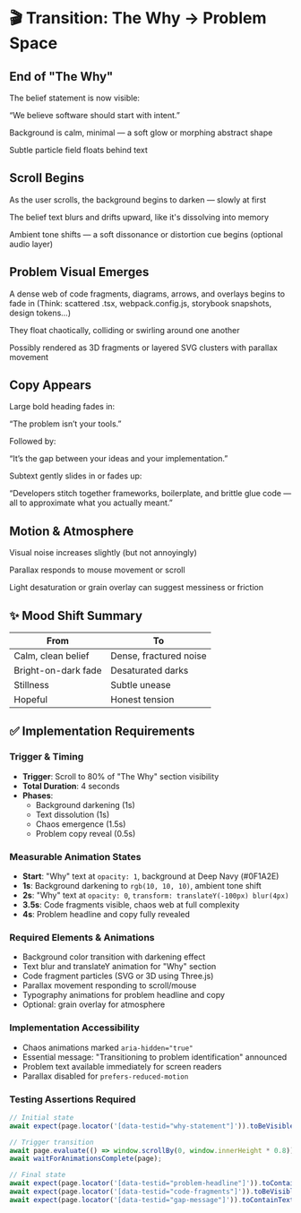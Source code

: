 # 🎬 Transition: The Why → Problem Space

## End of "The Why"

The belief statement is now visible:

“We believe software should start with intent.”

Background is calm, minimal — a soft glow or morphing abstract shape

Subtle particle field floats behind text

## Scroll Begins

As the user scrolls, the background begins to darken — slowly at first

The belief text blurs and drifts upward, like it's dissolving into memory

Ambient tone shifts — a soft dissonance or distortion cue begins (optional audio layer)

## Problem Visual Emerges

A dense web of code fragments, diagrams, arrows, and overlays begins to fade in
(Think: scattered .tsx, webpack.config.js, storybook snapshots, design tokens…)

They float chaotically, colliding or swirling around one another

Possibly rendered as 3D fragments or layered SVG clusters with parallax movement

## Copy Appears

Large bold heading fades in:

“The problem isn’t your tools.”

Followed by:

“It’s the gap between your ideas and your implementation.”

Subtext gently slides in or fades up:

“Developers stitch together frameworks, boilerplate, and brittle glue code — all to approximate what you actually meant.”

## Motion & Atmosphere

Visual noise increases slightly (but not annoyingly)

Parallax responds to mouse movement or scroll

Light desaturation or grain overlay can suggest messiness or friction

## ✨ Mood Shift Summary

| From                | To                     |
| ------------------- | ---------------------- |
| Calm, clean belief  | Dense, fractured noise |
| Bright-on-dark fade | Desaturated darks      |
| Stillness           | Subtle unease          |
| Hopeful             | Honest tension         |

## ✅ Implementation Requirements

### Trigger & Timing

- **Trigger**: Scroll to 80% of "The Why" section visibility
- **Total Duration**: 4 seconds
- **Phases**:
  - Background darkening (1s)
  - Text dissolution (1s)
  - Chaos emergence (1.5s)
  - Problem copy reveal (0.5s)

### Measurable Animation States

- **Start**: "Why" text at `opacity: 1`, background at Deep Navy (#0F1A2E)
- **1s**: Background darkening to `rgb(10, 10, 10)`, ambient tone shift
- **2s**: "Why" text at `opacity: 0`, `transform: translateY(-100px) blur(4px)`
- **3.5s**: Code fragments visible, chaos web at full complexity
- **4s**: Problem headline and copy fully revealed

### Required Elements & Animations

- Background color transition with darkening effect
- Text blur and translateY animation for "Why" section
- Code fragment particles (SVG or 3D using Three.js)
- Parallax movement responding to scroll/mouse
- Typography animations for problem headline and copy
- Optional: grain overlay for atmosphere

### Implementation Accessibility

- Chaos animations marked `aria-hidden="true"`
- Essential message: "Transitioning to problem identification" announced
- Problem text available immediately for screen readers
- Parallax disabled for `prefers-reduced-motion`

### Testing Assertions Required

```typescript
// Initial state
await expect(page.locator('[data-testid="why-statement"]')).toBeVisible();

// Trigger transition
await page.evaluate(() => window.scrollBy(0, window.innerHeight * 0.8));
await waitForAnimationsComplete(page);

// Final state
await expect(page.locator('[data-testid="problem-headline"]')).toContainText('The problem isn\'t your tools');
await expect(page.locator('[data-testid="code-fragments"]')).toBeVisible();
await expect(page.locator('[data-testid="gap-message"]')).toContainText('gap between your ideas');
```
